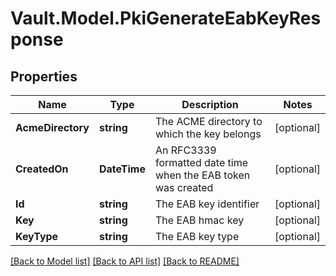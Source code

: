 # Vault.Model.PkiGenerateEabKeyResponse

## Properties

Name | Type | Description | Notes
------------ | ------------- | ------------- | -------------
**AcmeDirectory** | **string** | The ACME directory to which the key belongs | [optional] 
**CreatedOn** | **DateTime** | An RFC3339 formatted date time when the EAB token was created | [optional] 
**Id** | **string** | The EAB key identifier | [optional] 
**Key** | **string** | The EAB hmac key | [optional] 
**KeyType** | **string** | The EAB key type | [optional] 

[[Back to Model list]](../README.md#documentation-for-models) [[Back to API list]](../README.md#documentation-for-api-endpoints) [[Back to README]](../README.md)

